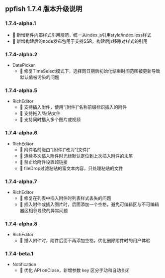 ## ppfish 1.7.4 版本升级说明

### 1.7.4-alpha.1
- 🎊 新增组件内部样式引用规范，统一从index.js引用style/index.less样式
- 🎊 新增构建后的node发布包用于支持SSR，构建后js移除对样式的引用

### 1.7.4-alpha.2
- DatePicker
  - 🐛 修复TimeSelect模式下，选择同日期后初始化结束时间范围被更新导致默认值被污染的问题

### 1.7.4-alpha.5
- RichEditor
  - 🎊 支持插入附件，使用“[附件]”名称前缀标识插入的附件
  - 🎊 支持拖入/粘贴文件
  - 🔨 支持同时插入多个图片或视频

### 1.7.4-alpha.6
- RichEditor
  - 🔨 附件名前缀由“[附件]”改为”[文件]“
  - 🔨 连续多次插入附件时光标默认定位到上次插入附件的末尾
  - 🔨 禁止给附件设置超链接
  - 🐛 fileDrop过滤粘贴的富文本内容，只处理粘贴的文件

### 1.7.4-alpha.7
- RichEditor
  - 🐛 修复在列表中插入附件时列表样式丢失的问题
  - 🐛 插入附件或插入图片时，后面添加一个空格，避免可编辑区与不可编辑器区相邻导致的异常问题

### 1.7.4-alpha.8
- RichEditor
  - 🔨 插入附件时，附件后面不再添加空格，优化删除附件时的用户体验

### 1.7.4-beta.1
- Notification
  - 🔨 优化 API onClose，新增参数 key 区分手动和自动关闭
